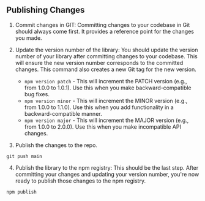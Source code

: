 
## Publishing Changes

1. Commit changes in GIT: Committing changes to your codebase in Git should always come first. It provides a reference point for the changes you made.

2. Update the version number of the library: You should update the version number of your library after committing changes to your codebase. This will ensure the new version number corresponds to the committed changes. This command also creates a new Git tag for the new version.

    - `npm version patch` - This will increment the PATCH version (e.g., from 1.0.0 to 1.0.1). Use this when you make backward-compatible bug fixes.
    - `npm version minor` - This will increment the MINOR version (e.g., from 1.0.0 to 1.1.0). Use this when you add functionality in a backward-compatible manner.
    - `npm version major` - This will increment the MAJOR version (e.g., from 1.0.0 to 2.0.0). Use this when you make incompatible API changes.

3. Publish the changes to the repo.

```
git push main
```

4. Publish the library to the npm registry: This should be the last step. After committing your changes and updating your version number, you're now ready to publish those changes to the npm registry.

```
npm publish
```

